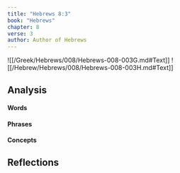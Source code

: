 ```yaml
---
title: "Hebrews 8:3"
book: "Hebrews"
chapter: 8
verse: 3
author: Author of Hebrews
---
```

![[/Greek/Hebrews/008/Hebrews-008-003G.md#Text]]
![[/Hebrew/Hebrews/008/Hebrews-008-003H.md#Text]]

## Analysis

#### Words

#### Phrases

#### Concepts

## Reflections
